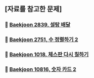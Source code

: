 ## [자료를 참고한 문제]
### 🔗 [Baekjoon 2839, 설탕 배달](https://github.com/shihaim/coding-test/tree/main/coding-test/src/main/java/org/example/baekjoon/class2/description/Solve2839.md)
### 🔗 [Baekjoon 2751, 수 정렬하기 2](https://github.com/shihaim/coding-test/tree/main/coding-test/src/main/java/org/example/baekjoon/class2/description/Solve2751.md)
### 🔗 [Baekjoon 1018, 체스판 다시 칠하기](https://github.com/shihaim/coding-test/tree/main/coding-test/src/main/java/org/example/baekjoon/class2/description/Solve1018.md)
### 🔗 [Baekjoon 10816, 숫자 카드 2](https://github.com/shihaim/coding-test/tree/main/coding-test/src/main/java/org/example/baekjoon/class2/description/Solve10816_2.md)